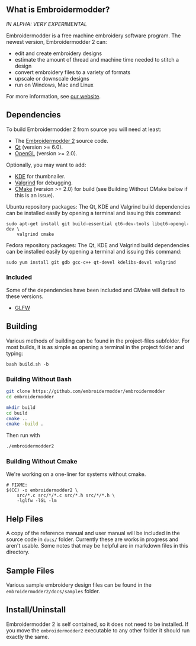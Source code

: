 What is Embroidermodder?
------------------------

_IN ALPHA: VERY EXPERIMENTAL_

Embroidermodder is a free machine embroidery software program.
The newest version, Embroidermodder 2 can:

- edit and create embroidery designs
- estimate the amount of thread and machine time needed to stitch a design
- convert embroidery files to a variety of formats
- upscale or downscale designs
- run on Windows, Mac and Linux

For more information, see [our website](http://www.libembroidery.org).

Dependencies
------------

To build Embroidermodder 2 from source you will need at least:

- The [Embroidermodder 2](https://github.com/Embroidermodder/Embroidermodder) source code.
- [Qt](http://www.qt-project.org) (version >= 6.0).
- [OpenGL](http://www.opengl.org) (version >= 2.0).

Optionally, you may want to add:

- [KDE](http://www.kde.org) for thumbnailer.
- [Valgrind](http://www.valgrind.org) for debugging.
- [CMake](http://cmake.org) (version >= 2.0) for build (see Building Without CMake below if this is an issue).

Ubuntu repository packages:
The Qt, KDE and Valgrind build dependencies can be installed easily by opening a terminal and issuing this command:

```
sudo apt-get install git build-essential qt6-dev-tools libqt6-opengl-dev \ 
    valgrind cmake
```

Fedora repository packages:
The Qt, KDE and Valgrind build dependencies can be installed easily by opening a terminal and issuing this command:

```
sudo yum install git gdb gcc-c++ qt-devel kdelibs-devel valgrind
```

### Included

Some of the dependencies have been included and CMake will default to these versions.

- [GLFW](http://www.glfw.org)

Building
--------

Various methods of building can be found in the project-files subfolder.
For most builds, it is as simple as opening a terminal in the
project folder and typing:

```
bash build.sh -b
```

### Building Without Bash

```sh
git clone https://github.com/embroidermodder/embroidermodder
cd embroidermodder

mkdir build
cd build
cmake ..
cmake -build .
```

Then run with

```sh
./embroidermodder2
```

### Building Without Cmake

We're working on a one-liner for systems without cmake.

```
# FIXME:
$(CC) -o embroidermodder2 \
    src/*.c src/*/*.c src/*.h src/*/*.h \
    -lglfw -lGL -lm
```

## Help Files

A copy of the reference manual and user manual will be included in the source code in
`docs/` folder. Currently these are works in progress and aren't usable. Some notes that
may be helpful are in markdown files in this directory.

## Sample Files

Various sample embroidery design files can be found in
the `embroidermodder2/docs/samples` folder.

## Install/Uninstall

Embroidermodder 2 is self contained, so it does not need to be installed. If you move
the `embroidermodder2` executable to any other folder it should run exactly the same.
